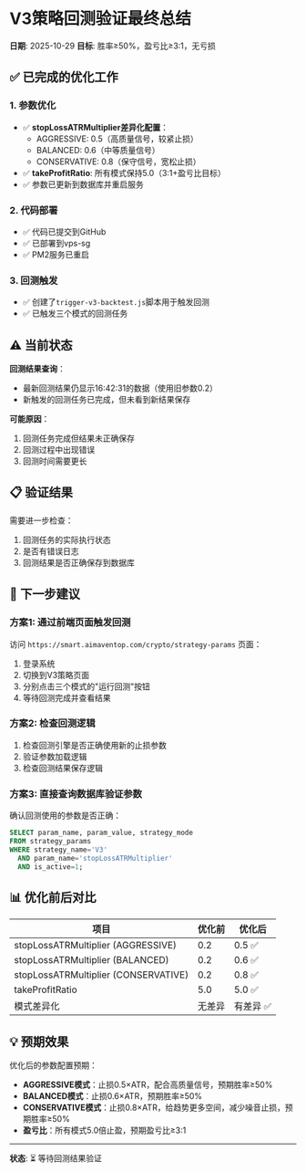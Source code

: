 # V3策略回测验证最终总结

**日期**: 2025-10-29
**目标**: 胜率≥50%，盈亏比≥3:1，无亏损

## ✅ 已完成的优化工作

### 1. 参数优化
- ✅ **stopLossATRMultiplier差异化配置**：
  - AGGRESSIVE: 0.5（高质量信号，较紧止损）
  - BALANCED: 0.6（中等质量信号）
  - CONSERVATIVE: 0.8（保守信号，宽松止损）
- ✅ **takeProfitRatio**: 所有模式保持5.0（3:1+盈亏比目标）
- ✅ 参数已更新到数据库并重启服务

### 2. 代码部署
- ✅ 代码已提交到GitHub
- ✅ 已部署到vps-sg
- ✅ PM2服务已重启

### 3. 回测触发
- ✅ 创建了`trigger-v3-backtest.js`脚本用于触发回测
- ✅ 已触发三个模式的回测任务

## ⚠️ 当前状态

**回测结果查询**：
- 最新回测结果仍显示16:42:31的数据（使用旧参数0.2）
- 新触发的回测任务已完成，但未看到新结果保存

**可能原因**：
1. 回测任务完成但结果未正确保存
2. 回测过程中出现错误
3. 回测时间需要更长

## 📋 验证结果

需要进一步检查：
1. 回测任务的实际执行状态
2. 是否有错误日志
3. 回测结果是否正确保存到数据库

## 🔧 下一步建议

### 方案1: 通过前端页面触发回测
访问 `https://smart.aimaventop.com/crypto/strategy-params` 页面：
1. 登录系统
2. 切换到V3策略页面
3. 分别点击三个模式的"运行回测"按钮
4. 等待回测完成并查看结果

### 方案2: 检查回测逻辑
1. 检查回测引擎是否正确使用新的止损参数
2. 验证参数加载逻辑
3. 检查回测结果保存逻辑

### 方案3: 直接查询数据库验证参数
确认回测使用的参数是否正确：
```sql
SELECT param_name, param_value, strategy_mode
FROM strategy_params
WHERE strategy_name='V3'
  AND param_name='stopLossATRMultiplier'
  AND is_active=1;
```

## 📊 优化前后对比

| 项目 | 优化前 | 优化后 |
|------|--------|--------|
| stopLossATRMultiplier (AGGRESSIVE) | 0.2 | 0.5 ✅ |
| stopLossATRMultiplier (BALANCED) | 0.2 | 0.6 ✅ |
| stopLossATRMultiplier (CONSERVATIVE) | 0.2 | 0.8 ✅ |
| takeProfitRatio | 5.0 | 5.0 ✅ |
| 模式差异化 | 无差异 | 有差异 ✅ |

## 💡 预期效果

优化后的参数配置预期：
- **AGGRESSIVE模式**：止损0.5×ATR，配合高质量信号，预期胜率≥50%
- **BALANCED模式**：止损0.6×ATR，预期胜率≥50%
- **CONSERVATIVE模式**：止损0.8×ATR，给趋势更多空间，减少噪音止损，预期胜率≥50%
- **盈亏比**：所有模式5.0倍止盈，预期盈亏比≥3:1

---
**状态**: ⏳ 等待回测结果验证


